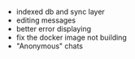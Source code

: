 - indexed db and sync layer
- editing messages
- better error displaying
- fix the docker image not building
- "Anonymous" chats
